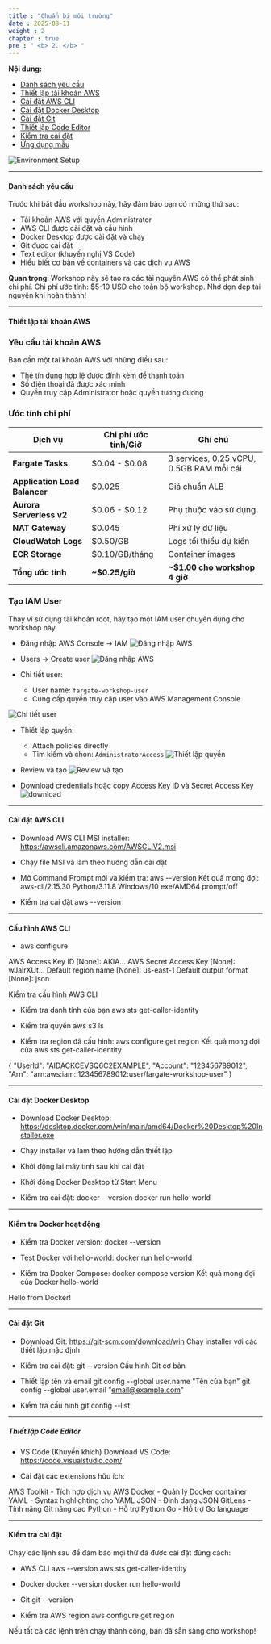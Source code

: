 ```yaml
---
title : "Chuẩn bị môi trường"
date : 2025-08-11
weight : 2
chapter : true
pre : " <b> 2. </b> "
---
```


**Nội dung:**
- [Danh sách yêu cầu](#danh-sách-yêu-cầu)
- [Thiết lập tài khoản AWS](#thiết-lập-tài-khoản-aws)
- [Cài đặt AWS CLI](#cài-đặt-aws-cli)
- [Cài đặt Docker Desktop](#cài-đặt-docker-desktop)
- [Cài đặt Git](#cài-đặt-git)
- [Thiết lập Code Editor](#thiết-lập-code-editor)
- [Kiểm tra cài đặt](#kiểm-tra-cài-đặt)
- [Ứng dụng mẫu](#ứng-dụng-mẫu)

![Environment Setup](images/02/environment-setup.png?featherlight=false&width=90pc)

---

#### Danh sách yêu cầu

Trước khi bắt đầu workshop này, hãy đảm bảo bạn có những thứ sau:

- Tài khoản AWS với quyền Administrator
- AWS CLI được cài đặt và cấu hình
- Docker Desktop được cài đặt và chạy
- Git được cài đặt
- Text editor (khuyến nghị VS Code)
- Hiểu biết cơ bản về containers và các dịch vụ AWS

**Quan trọng**: Workshop này sẽ tạo ra các tài nguyên AWS có thể phát sinh chi phí. Chi phí ước tính: $5-10 USD cho toàn bộ workshop. Nhớ dọn dẹp tài nguyên khi hoàn thành!

---

#### Thiết lập tài khoản AWS

### Yêu cầu tài khoản AWS

Bạn cần một tài khoản AWS với những điều sau:
- Thẻ tín dụng hợp lệ được đính kèm để thanh toán
- Số điện thoại đã được xác minh
- Quyền truy cập Administrator hoặc quyền tương đương

### Ước tính chi phí

| Dịch vụ | Chi phí ước tính/Giờ | Ghi chú |
|---------|-------------------|-------|
| **Fargate Tasks** | $0.04 - $0.08 | 3 services, 0.25 vCPU, 0.5GB RAM mỗi cái |
| **Application Load Balancer** | $0.025 | Giá chuẩn ALB |
| **Aurora Serverless v2** | $0.06 - $0.12 | Phụ thuộc vào sử dụng |
| **NAT Gateway** | $0.045 | Phí xử lý dữ liệu |
| **CloudWatch Logs** | $0.50/GB | Logs tối thiểu dự kiến |
| **ECR Storage** | $0.10/GB/tháng | Container images |
| **Tổng ước tính** | **~$0.25/giờ** | **~$1.00 cho workshop 4 giờ** |

### Tạo IAM User 

Thay vì sử dụng tài khoản root, hãy tạo một IAM user chuyên dụng cho workshop này.

- Đăng nhập AWS Console → IAM
![Đăng nhập AWS](https://trungquangnguyeen.github.io/Serverless-Container-Orchestration/images/02/01.png)

- Users → Create user
![Đăng nhập AWS](https://trungquangnguyeen.github.io/Serverless-Container-Orchestration/images/02/01.png)

- Chi tiết user:
   - User name: `fargate-workshop-user`
   - Cung cấp quyền truy cập user vào AWS Management Console

![Chi tiết user](https://trungquangnguyeen.github.io/Serverless-Container-Orchestration/images/02/03.png)

- Thiết lập quyền:
   - Attach policies directly
   - Tìm kiếm và chọn: `AdministratorAccess`
![Thiết lập quyền](https://trungquangnguyeen.github.io/Serverless-Container-Orchestration/images/02/04.png)

- Review và tạo
![Review và tạo](https://trungquangnguyeen.github.io/Serverless-Container-Orchestration/images/02/05.png)

- Download credentials hoặc copy Access Key ID và Secret Access Key
![download](https://trungquangnguyeen.github.io/Serverless-Container-Orchestration/images/02/06.png)

---

#### Cài đặt AWS CLI


- Download AWS CLI MSI installer: https://awscli.amazonaws.com/AWSCLIV2.msi 

- Chạy file MSI và làm theo hướng dẫn cài đặt

- Mở Command Prompt mới và kiểm tra: aws --version
Kết quả mong đợi: aws-cli/2.15.30 Python/3.11.8 Windows/10 exe/AMD64 prompt/off

- Kiểm tra cài đặt
aws --version
 
---

#### Cấu hình AWS CLI

- aws configure

AWS Access Key ID [None]: AKIA...
AWS Secret Access Key [None]: wJalrXUt...
Default region name [None]: us-east-1
Default output format [None]: json


Kiểm tra cấu hình AWS CLI

- Kiểm tra danh tính của bạn
aws sts get-caller-identity

- Kiểm tra quyền
aws s3 ls

- Kiểm tra region đã cấu hình: aws configure get region
Kết quả mong đợi của aws sts get-caller-identity

{
    "UserId": "AIDACKCEVSQ6C2EXAMPLE",
    "Account": "123456789012",
    "Arn": "arn:aws:iam::123456789012:user/fargate-workshop-user"
}

---

#### Cài đặt Docker Desktop
- Download Docker Desktop: https://desktop.docker.com/win/main/amd64/Docker%20Desktop%20Installer.exe

- Chạy installer và làm theo hướng dẫn thiết lập

- Khởi động lại máy tính sau khi cài đặt

- Khởi động Docker Desktop từ Start Menu

- Kiểm tra cài đặt:
docker --version
docker run hello-world

---

#### Kiểm tra Docker hoạt động

- Kiểm tra Docker version: docker --version

- Test Docker với hello-world: docker run hello-world

- Kiểm tra Docker Compose: docker compose version
Kết quả mong đợi của Docker hello-world

Hello from Docker!

---

#### Cài đặt Git
- Download Git: https://git-scm.com/download/win
Chạy installer với các thiết lập mặc định

- Kiểm tra cài đặt: git --version
Cấu hình Git cơ bản

- Thiết lập tên và email
git config --global user.name "Tên của bạn"
git config --global user.email "email@example.com"

- Kiểm tra cấu hình
git config --list

---

##### Thiết lập Code Editor
- VS Code (Khuyến khích) Download VS Code: https://code.visualstudio.com/

- Cài đặt các extensions hữu ích:

AWS Toolkit - Tích hợp dịch vụ AWS
Docker - Quản lý Docker container
YAML - Syntax highlighting cho YAML
JSON - Định dạng JSON
GitLens - Tính năng Git nâng cao
Python - Hỗ trợ Python
Go - Hỗ trợ Go language

---

#### Kiểm tra cài đặt
Chạy các lệnh sau để đảm bảo mọi thứ đã được cài đặt đúng cách:

- AWS CLI
aws --version
aws sts get-caller-identity

- Docker
docker --version
docker run hello-world

- Git
git --version

- Kiểm tra AWS region
aws configure get region

 Nếu tất cả các lệnh trên chạy thành công, bạn đã sẵn sàng cho workshop!
